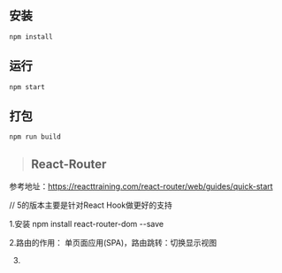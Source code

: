 ## 安装
```
npm install
```

## 运行
```
npm start
```

## 打包
```
npm run build
```




> ## React-Router
参考地址：https://reacttraining.com/react-router/web/guides/quick-start

// 5的版本主要是针对React Hook做更好的支持

1.安装
    npm install react-router-dom --save

2.路由的作用：
    单页面应用(SPA)，路由跳转：切换显示视图

3.